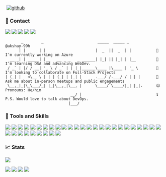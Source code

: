 <!-- ![akshay-99h](https://socialify.git.ci/akshay-99h/akshay-99h/image?description=1&descriptionEditable=Hello%20%F0%9F%91%8B%2C%20I%27m%20Akshay!%0AFeel%20free%20to%20connect%20and%20explore%20tech%20with%20me%F0%9F%A5%B3&owner=1&pattern=Floating%20Cogs&theme=Dark) -->

<img src="https://komarev.com/ghpvc/?username=akshay-99h&style=flat-square&color=blue" alt=""/> [![github](https://img.shields.io/github/followers/akshay-99h?label=follow&style=social)](https://github.com/akshay-99h) 
<!--[![Bitbucket](https://img.shields.io/badge/Bitbucket-0747a6?style=for-the-badge&logo=bitbucket&logoColor=white)](https://bitbucket.org/akshay_99h/)-->


### 🤙 Contact
[![](https://img.shields.io/badge/bio.link-000000%7D?style=for-the-badge&logo=biolink&logoColor=white)](https://apm.bio.link)
[![](https://img.shields.io/badge/LinkedIn-0077B5?style=for-the-badge&logo=linkedin&logoColor=white)](https://linkedin.com/in/akshay-99h)
[![](https://img.shields.io/badge/Twitter-1DA1F2?style=for-the-badge&logo=twitter&logoColor=white)](https://twitter.com/akshay_99h)
[![](https://img.shields.io/badge/Instagram-E4405F?style=for-the-badge&logo=instagram&logoColor=white)](https://instagram.com/akshay_99h)
[![](https://img.shields.io/badge/Gmail-D14836?style=for-the-badge&logo=gmail&logoColor=white)](mailto://akshayprabhatmishra@gmail.com)


```console
       _        _                        _____  _____ _            @akshay-99h
      | |      | |                      |  _  ||  _  | |           🔭 I’m currently working on Azure
  __ _| | _____| |__   __ _ _   _ ______| |_| || |_| | |__         🌱 I’m learning DSA and advancing WebDev.
 / _` | |/ / __| '_ \ / _` | | | |______\____ |\____ | '_ \        👯 I’m looking to collaborate on Full-Stack Projects
| (_| |   <\__ \ | | | (_| | |_| |      .___/ /.___/ / | | |       💬 Ask me about in-person meetups and public engagements
 \__,_|_|\_\___/_| |_|\__,_|\__, |      \____/ \____/|_| |_|.      😄 Pronouns: He/him
                             __/ |                                 ❣️ P.S. Would love to talk about DevOps.
                            |___/                           
```

<!-- <img src="" style="width:10vh"> -->
<!-- 
<a href="https://app.daily.dev/akshay_99h"><img src="https://api.daily.dev/devcards/f809664665b347d2ad5ec07207a51022.png?r=3pc" width="400" alt="Akshay Prabhat Mishra's Dev Card"/></a> -->


<!-- <img src="https://media.giphy.com/media/MT5UUV1d4CXE2A37Dg/giphy.gif" height=400vh/> -->


 <!--### 💻 OS
[![Android](https://img.shields.io/badge/Android-3DDC84?style=for-the-badge&logo=android&logoColor=white)]()
[![MacOS](https://img.shields.io/badge/mac%20os-000000?style=for-the-badge&logo=apple&logoColor=white)]()
[![Linux](https://img.shields.io/badge/Linux-FCC624?style=for-the-badge&logo=linux&logoColor=black)]()-->
<!-- [![Windows](https://img.shields.io/badge/Windows-0078D6?style=for-the-badge&logo=windows&logoColor=white)]() -->
<!-- <img src="https://media.giphy.com/media/dXX6XfRIsOWf6/giphy.gif" width="50%"> -->


<!-- ### 🎞 Streaming -->

<!-- [![Netflix](https://img.shields.io/badge/Netflix-E50914?style=for-the-badge&logo=netflix&logoColor=white)]() -->
<!-- [![Amazon](https://img.shields.io/badge/Amazon%20Prime-00A8E1?style=for-the-badge&logo=netflix&logoColor=white)]() -->
<!-- [![CrunchyRoll](https://img.shields.io/badge/Crunchyroll-F47521?style=for-the-badge&logo=crunchyroll&logoColor=white)]() -->
<!-- [![Twitch](https://img.shields.io/badge/Twitch-9146FF?style=for-the-badge&logo=twitch&logoColor=white)]() -->
<!-- [![Youtube](https://img.shields.io/badge/YouTube-FF0000?style=for-the-badge&logo=youtube&logoColor=white)]() -->


### 🚀 Tools and Skills

[![](https://img.shields.io/badge/HTML5-E34F26?style=for-the-badge&logo=html5&logoColor=white)]()
[![](https://img.shields.io/badge/CSS3-1572B6?style=for-the-badge&logo=css3&logoColor=white)]()
[![](https://img.shields.io/badge/JavaScript-323330?style=for-the-badge&logo=javascript&logoColor=F7DF1E)]()
[![](https://img.shields.io/badge/TypeScript-007ACC?style=for-the-badge&logo=typescript&logoColor=white)]()
[![](https://img.shields.io/badge/JWT-000000?style=for-the-badge&logo=JSON%20web%20tokens&logoColor=white)]()
[![](https://img.shields.io/badge/MongoDB-4EA94B?style=for-the-badge&logo=mongodb&logoColor=white)]()
[![](https://img.shields.io/badge/Express.js-000000?style=for-the-badge&logo=express&logoColor=white)]()
[![](https://img.shields.io/badge/React-20232A?style=for-the-badge&logo=react&logoColor=61DAFB)]()
[![](https://img.shields.io/badge/Node.js-43853D?style=for-the-badge&logo=node.js&logoColor=white)]()
[![](https://img.shields.io/badge/ts--node-3178C6?style=for-the-badge&logo=ts-node&logoColor=white)]()
[![](https://img.shields.io/badge/next.js-000000?style=for-the-badge&logo=nextdotjs&logoColor=white)]()
[![](https://img.shields.io/badge/PostgreSQL-316192?style=for-the-badge&logo=postgresql&logoColor=white)]()
[![](https://img.shields.io/badge/MySQL-00000F?style=for-the-badge&logo=mysql&logoColor=white)]()
[![](https://img.shields.io/badge/Prisma-3982CE?style=for-the-badge&logo=Prisma&logoColor=white)]()
[![](https://img.shields.io/badge/Render-46E3B7?style=for-the-badge&logo=render&logoColor=white)]()
[![](https://img.shields.io/badge/GitHub%20Pages-222222?style=for-the-badge&logo=GitHub%20Pages&logoColor=white)]()
[![](https://img.shields.io/badge/Docker-2CA5E0?style=for-the-badge&logo=docker&logoColor=white)]()
[![](https://img.shields.io/badge/fastapi-109989?style=for-the-badge&logo=FASTAPI&logoColor=white)]()
[![](https://img.shields.io/badge/Appwrite-F02E65?style=for-the-badge&logo=Appwrite&logoColor=black)]()
[![](https://img.shields.io/badge/firebase-ffca28?style=for-the-badge&logo=firebase&logoColor=black)]()
[![](https://img.shields.io/badge/Twilio-F22F46?style=for-the-badge&logo=Twilio&logoColor=white)]()
[![](https://img.shields.io/badge/Microsoft_Azure-0089D6?style=for-the-badge&logo=microsoft-azure&logoColor=white)]()
[![](https://img.shields.io/badge/Google_Cloud-4285F4?style=for-the-badge&logo=google-cloud&logoColor=whit)]()
[![](https://img.shields.io/badge/prettier-1A2C34?style=for-the-badge&logo=prettier&logoColor=F7BA3E)]()
[![](https://img.shields.io/badge/C-00599C?style=for-the-badge&logo=c&logoColor=white)]()
[![](https://img.shields.io/badge/C%2B%2B-00599C?style=for-the-badge&logo=c%2B%2B&logoColor=white)]()
[![](https://img.shields.io/badge/Python-3776AB?style=for-the-badge&logo=python&logoColor=white)]()
[![](https://img.shields.io/badge/Numpy-777BB4?style=for-the-badge&logo=numpy&logoColor=white)]()
[![](https://img.shields.io/badge/Pandas-2C2D72?style=for-the-badge&logo=pandas&logoColor=white)]()
[![](https://img.shields.io/badge/scikit_learn-F7931E?style=for-the-badge&logo=scikit-learn&logoColor=white)]()
[![](https://img.shields.io/badge/Markdown-000000?style=for-the-badge&logo=markdown&logoColor=white)]()
[![](https://img.shields.io/badge/Notion-000000?style=for-the-badge&logo=notion&logoColor=white)]()
[![](https://img.shields.io/badge/Canva-%2300C4CC.svg?&style=for-the-badge&logo=Canva&logoColor=white)]()
[![](https://img.shields.io/badge/Figma-F24E1E?style=for-the-badge&logo=figma&logoColor=white)]()

<!-- ### 🎶 Sound -->

<!-- [![](https://img.shields.io/badge/apple%20music-F34E68?style=for-the-badge&logo=apple%20music&logoColor=white)]() -->
<!-- [![](https://img.shields.io/badge/Audacity-0000CC?style=for-the-badge&logo=audacity&logoColor=white)]() -->
<!-- [![](https://img.shields.io/badge/Google_Podcasts-4285F4?style=for-the-badge&logo=google-podcasts&logoColor=white)]() -->
<!-- [![](https://img.shields.io/badge/Spotify-1ED760?&style=for-the-badge&logo=spotify&logoColor=white)]() -->
<!-- [![](https://img.shields.io/badge/YouTube_Music-FF0000?style=for-the-badge&logo=youtube-music&logoColor=white)]() -->

<!-- ### 🖍 Design

> [![](https://img.shields.io/badge/Adobe%20after%20affects-CF96FD?style=for-the-badge&logo=Adobe%20after%20effects&logoColor=393665)]()
[![](https://img.shields.io/badge/Adobe%20Illustrator-FF9A00?style=for-the-badge&logo=adobe%20illustrator&logoColor=white)]()
[![](https://img.shields.io/badge/Adobe%20Lightroom-31A8FF?style=for-the-badge&logo=Adobe%20Lightroom&logoColor=white)]()
[![](https://img.shields.io/badge/Adobe%20Photoshop-31A8FF?style=for-the-badge&logo=Adobe%20Photoshop&logoColor=black)]()
[![](https://img.shields.io/badge/Adobe%20Premiere%20Pro-9999FF?style=for-the-badge&logo=Adobe%20Premiere%20Pro&logoColor=white)]()
[![](https://img.shields.io/badge/Adobe%20XD-470137?style=for-the-badge&logo=Adobe%20XD&logoColor=#FF61F6)]()
[![](https://img.shields.io/badge/affinitydesginer-%231B72BE.svg?style=for-the-badge&logo=affinity-designer&logoColor=white)]()
[![](https://img.shields.io/badge/blender-%23F5792A.svg?style=for-the-badge&logo=blender&logoColor=white)]()
[![](https://img.shields.io/badge/Canva-%2300C4CC.svg?&style=for-the-badge&logo=Canva&logoColor=white)]()
[![](https://img.shields.io/badge/Figma-F24E1E?style=for-the-badge&logo=figma&logoColor=white)]()
[![](https://img.shields.io/badge/Sketch-FFB387?style=for-the-badge&logo=sketch&logoColor=black)]() -->

<!-- ### 📚 Education -->

<!-- [![](https://img.shields.io/badge/Codecademy-FFF0E5?style=for-the-badge&logo=codecademy&logoColor=303347)]() -->
<!-- [![](https://img.shields.io/badge/coding%20ninjas-DD6620?style=for-the-badge&logo=codingninjas&logoColor=white)]() -->
<!-- [![](https://img.shields.io/badge/Coursera-0056D2?style=for-the-badge&logo=Coursera&logoColor=white)]() -->
<!-- [![](https://img.shields.io/badge/Edx-193A3E?style=for-the-badge&logo=edx&logoColor=white)]() -->
<!-- [![](https://img.shields.io/badge/freecodecamp-27273D?style=for-the-badge&logo=freecodecamp&logoColor=white)]() -->
<!-- [![](https://img.shields.io/badge/Khan%20Academy-14BF96?style=for-the-badge&logo=Khan%20Academy&logoColor=white)]() -->
<!-- [![](https://img.shields.io/badge/MDN_Web_Docs-black?style=for-the-badge&logo=mdnwebdocs&logoColor=white)]() -->
<!-- [![](https://img.shields.io/badge/scrimba-2B283A?style=for-the-badge&logo=scrimba&logoColor=white)]() -->
<!-- [![](https://img.shields.io/badge/skill%20share-002333?style=for-the-badge&logo=skillshare&logoColor=white)]() -->
<!-- [![](https://img.shields.io/badge/Udemy-EC5252?style=for-the-badge&logo=Udemy&logoColor=white)]() -->

<!--### 👩‍💻 IDE
[![](https://img.shields.io/badge/VIM-%2311AB00.svg?&style=for-the-badge&logo=vim&logoColor=white)]()
[![](https://img.shields.io/badge/Visual_Studio_Code-0078D4?style=for-the-badge&logo=visual%20studio%20code&logoColor=white)]()-->
<!-- [![](https://img.shields.io/badge/Xcode-007ACC?style=for-the-badge&logo=Xcode&logoColor=white)]()-->

<!-- ### 💻 Terminal -->

<!-- [![](https://img.shields.io/badge/GIT-E44C30?style=for-the-badge&logo=git&logoColor=white)]() -->
<!-- [![](https://img.shields.io/badge/Hyper-000000?style=for-the-badge&logo=hyper&logoColor=white)]() -->
<!-- [![](https://img.shields.io/badge/iTerm2-000000?style=for-the-badge&logo=iterm2&logoColor=white)]() -->

<!--| 🔥  | 📊  |
| --- | --- |
| <img src="http://github-readme-streak-stats.herokuapp.com?user=akshay-99h&theme=dark&background=252525" width="100%"> | <img src="https://github-readme-stats.vercel.app/api?username=akshay-99h&show_icons=true&theme=algolia&background=252525" width="100%" | ![](https://github-profile-summary-cards.vercel.app/api/cards/profile-details?username=akshay-99h)-->
<!-- ### 🌐 Web Browsers -->

<!-- [![](https://img.shields.io/badge/Brave-FF1B2D?style=for-the-badge&logo=Brave&logoColor=white)]() -->
<!-- [![](https://img.shields.io/badge/Firefox_Browser-FF7139?style=for-the-badge&logo=Firefox-Browser&logoColor=white)]() -->
<!-- [![](https://img.shields.io/badge/Google_chrome-4285F4?style=for-the-badge&logo=Google-chrome&logoColor=white)]() -->
<!-- [![](https://img.shields.io/badge/Microsoft_Edge-0078D7?style=for-the-badge&logo=Microsoft-edge&logoColor=white)]() -->
<!-- [![](https://img.shields.io/badge/Safari-FF1B2D?style=for-the-badge&logo=Safari&logoColor=white)]() -->
<!-- [![](https://img.shields.io/badge/Tor_Browser-7D4698?style=for-the-badge&logo=Tor-Browser&logoColor=white)]() -->

<!--        <img align="right" src="https://media.giphy.com/media/ftAyb0CG1FNAIZt4SO/giphy.gif" width="35%"> -->


<!-- [![@akshay_99h's Holopin board](https://holopin.io/api/user/board?user=akshay_99h)](https://holopin.io/@akshay_99h)

---
## **Other GitHub Stats**
<span width=100% align=center>
       <img src="https://github.com/akshay-99h/github-stats/blob/master/generated/overview.svg" style="width:25vw">
       <img src="https://github.com/akshay-99h/github-stats/blob/master/generated/languages.svg" style="width:25vw">
</span>

---

[![Akshay's Github Activity Graph](https://activity-graph.herokuapp.com/graph?username=akshay-99h&theme=tokyo-night)](https://github.com/ashutosh00710/github-readme-activity-graph)

![snake gif](https://github.com/akshay-99h/akshay-99h/blob/output/github-contribution-grid-snake.gif) -->

<!--img src="https://media.giphy.com/media/pZT6U06pyiap5oNcOk/giphy.gif"  width=100%-->


### 📈 Stats

<img src="http://github-profile-summary-cards.vercel.app/api/cards/profile-details?username=akshay-99h&theme=ayu_mirage">

<img src="http://github-profile-summary-cards.vercel.app/api/cards/repos-per-language?username=akshay-99h&theme=ayu_mirage">     <img src="http://github-profile-summary-cards.vercel.app/api/cards/most-commit-language?username=akshay-99h&theme=ayu_mirage">
<img src="http://github-profile-summary-cards.vercel.app/api/cards/stats?username=akshay-99h&theme=ayu_mirage">     <img src="http://github-profile-summary-cards.vercel.app/api/cards/productive-time?username=akshay-99h&theme=ayu_mirage&utcOffset=8">
